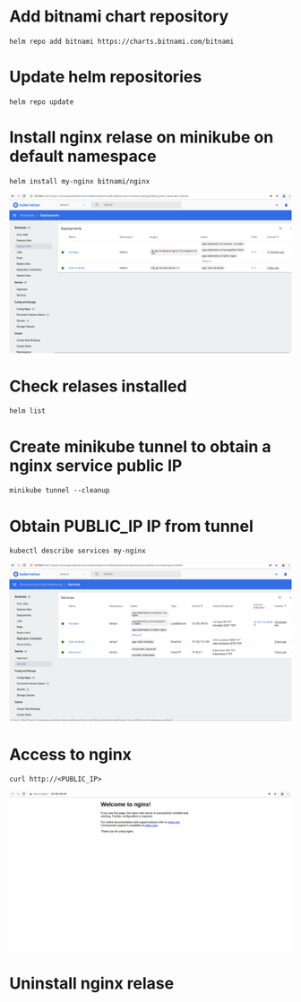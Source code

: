 # Add bitnami chart repository
```shell
helm repo add bitnami https://charts.bitnami.com/bitnami
```

# Update helm repositories
```shell
helm repo update
```

# Install nginx relase on minikube on default namespace
```shell
helm install my-nginx bitnami/nginx
```

![Nginx Deployment](captures/nginx-deployment.png "Nginx Deployment")

# Check relases installed
```shell
helm list
```

# Create minikube tunnel to obtain a nginx service public IP
```shell
minikube tunnel --cleanup
```

# Obtain PUBLIC_IP IP from tunnel
```shell
kubectl describe services my-nginx
```

![Nginx Service](captures/nginx-service.png "Nginx Service")

# Access to nginx
```shell
curl http://<PUBLIC_IP>
```

![Nginx Landing](captures/nginx-landing.png "Nginx Landing")

# Uninstall nginx relase
```shell
```

